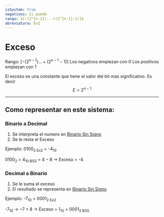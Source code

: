 ```yaml
---
isSystem: true
negativos: Si puede
rango: $[-(2^{n-1})...+(2^{n-1}-1)]$
abreviatura: Ex2
---
```

# Exceso

Rango: $[-(2^{n-1})...+(2^{n-1}-1)]$
Los negativos empiezan con 0
Los positivos empiezan con 1

El exceso es una constante que tiene el valor del bit mas significativo. Es decir 
$$E=2^{n-1}$$

---

## Como representar en este sistema:

### Binario a Decimal

1. Se interpreta el numero en [Binario Sin Signo]()
2. Se le resta el Exceso

Ejemplo:
0100<sub>2 Ex2</sub> = -4<sub>10</sub>

0100<sub>2</sub> = 4<sub>10 BSS</sub>
             = $4-8$ -> Exceso
             = -4

### Decimal a Binario

1. Se le suma el exceso
2. El resultado se representa en [Binario Sin Signo](Binario%20Sin%20Signo.md)

Ejemplo:
-7<sub>10</sub> = 0001<sub>2 Ex2</sub>

-7<sub>10</sub> ->  $-7+8$ -> Exceso
			= 1<sub>10</sub> = 0001<sub>2 BSS</sub>